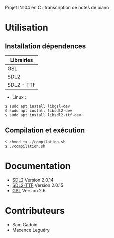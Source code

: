 Projet IN104 en C : transcription de notes de piano

# Utilisation

## Installation dépendences

| Librairies |
| ---------- |
| GSL        |
| SDL2       |
| SDL2 - TTF |

* Linux : 
```
$ sudo apt install libgsl-dev
$ sudo apt install libsdl2-dev
$ sudo apt install libsdl2-ttf-dev
```

## Compilation et exécution

```
$ chmod +x ./compilation.sh
$ ./compilation.sh
```

# Documentation

* [SDL2](https://www.libsdl.org/download-2.0.php) Version 2.0.14
* [SDL2-TTF](https://packages.debian.org/fr/sid/libsdl2-ttf-dev) Version 2.0.15
* [GSL](https://www.gnu.org/software/gsl/) Version 2.6

# Contributeurs

* Sam Gadoin
* Maxence Leguéry